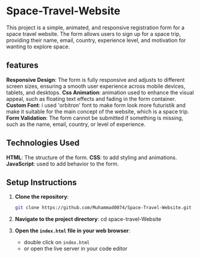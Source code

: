 # Space-Travel-Website

This project is a simple, animated, and responsive registration form for a space travel website. The form allows users to sign up for a space trip, providing their name, email, country, experience level, and motivation for wanting to explore space. 


## features

**Responsive Design**: The form is fully responsive and adjusts to different screen sizes, ensuring a smooth user experience across mobile devices, tablets, and desktops.
**Css Animation**: animation used to enhance the visual appeal, such as floating text effects and fading in the form container.  
**Custom Font**: i used 'orbitron' font to make form look more futuristik and make it suitable for the main concept of the website, which is a space trip.
**Form Validation**: The form cannot be submitted if something is missing, such as the name, email, country, or level of experience.


## Technologies Used

**HTML**: The structure of the form.
**CSS**: to add styling and animations.
**JavaScript**: used to add behavior to the form.


## Setup Instructions

1. **Clone the repository**:
   ```bash
   git clone https://github.com/Muhammad0074/Space-Travel-Website.git

2. **Navigate to the project directory**:
   cd space-travel-Website

3. **Open the `index.html` file in your web browser**:   
   - double click on `index.html`
   - or open the live server in your code editor
      
